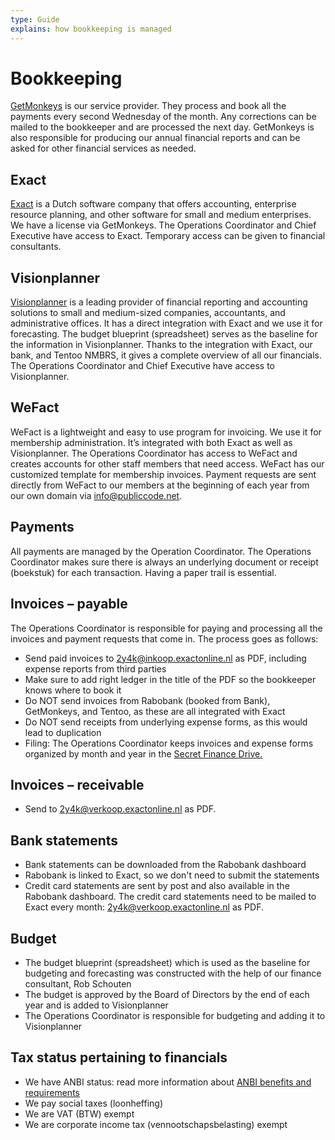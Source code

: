 ```yaml
---
type: Guide
explains: how bookkeeping is managed
---
```


# Bookkeeping

[GetMonkeys](https://getmonkeys.io/) is our service provider. They process and book all the payments every second Wednesday of the month. Any corrections can be mailed to the bookkeeper and are processed the next day. GetMonkeys is also responsible for producing our annual financial reports and can be asked for other financial services as needed.

## Exact

[Exact](https://www.exact.com/) is a Dutch software company that offers accounting, enterprise resource planning, and other software for small and medium enterprises. We have a license via GetMonkeys. The Operations Coordinator and Chief Executive have access to Exact. Temporary access can be given to financial consultants.

## Visionplanner

[Visionplanner](https://www.visionplanner.com/) is a leading provider of financial reporting and accounting solutions to small and medium-sized companies, accountants, and administrative offices. It has a direct integration with Exact and we use it for forecasting. The budget blueprint (spreadsheet) serves as the baseline for the information in Visionplanner. Thanks to the integration with Exact, our bank, and Tentoo NMBRS, it gives a complete overview of all our financials. The Operations Coordinator and Chief Executive have access to Visionplanner.

## WeFact

WeFact is a lightweight and easy to use program for invoicing. We use it for membership administration. It’s integrated with both Exact as well as Visionplanner. The Operations Coordinator has access to WeFact and creates accounts for other staff members that need access. WeFact has our customized template for membership invoices. Payment requests are sent directly from WeFact to our members at the beginning of each year from our own domain via <info@publiccode.net>.

## Payments

All payments are managed by the Operation Coordinator. The Operations Coordinator makes sure there is always an underlying document or receipt (boekstuk) for each transaction. Having a paper trail is essential.

## Invoices – payable

The Operations Coordinator is responsible for paying and processing all the invoices and payment requests that come in. The process goes as follows:

* Send paid invoices to <2y4k@inkoop.exactonline.nl> as PDF, including expense reports from third parties
* Make sure to add right ledger in the title of the PDF so the bookkeeper knows where to book it
* Do NOT send invoices from Rabobank (booked from Bank), GetMonkeys, and Tentoo, as these are all integrated with Exact
* Do NOT send receipts from underlying expense forms, as this would lead to duplication
* Filing: The Operations Coordinator keeps invoices and expense forms organized by month and year in the [Secret Finance Drive.](https://drive.google.com/drive/folders/1B47cfi314HJzoW7_QDaaaG1hfvxwCjpJ)

## Invoices – receivable

* Send to <2y4k@verkoop.exactonline.nl> as PDF.

## Bank statements

* Bank statements can be downloaded from the Rabobank dashboard
* Rabobank is linked to Exact, so we don't need to submit the statements
* Credit card statements are sent by post and also available in the Rabobank dashboard. The credit card statements need to be mailed to Exact every month: <2y4k@verkoop.exactonline.nl> as PDF.

## Budget

* The budget blueprint (spreadsheet) which is used as the baseline for budgeting and forecasting was constructed with the help of our finance consultant, Rob Schouten
* The budget is approved by the Board of Directors by the end of each year and is added to Visionplanner
* The Operations Coordinator is responsible for budgeting and adding it to Visionplanner

## Tax status pertaining to financials

* We have ANBI status: read more information about [ANBI benefits and requirements](https://www.belastingdienst.nl/wps/wcm/connect/bldcontenten/belastingdienst/business/business-public-benefit-organisations/public_benefit_organisations/tax_advantages_pbo/)
* We pay social taxes (loonheffing)
* We are VAT (BTW) exempt
* We are corporate income tax (vennootschapsbelasting) exempt
